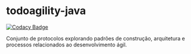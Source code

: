 # todoagility-java

[![Codacy Badge](https://api.codacy.com/project/badge/Grade/a4b268ef6c0a4dc2a245d76db5bbfccd)](https://app.codacy.com/gh/roadtoagility/todoagility-java?utm_source=github.com&utm_medium=referral&utm_content=roadtoagility/todoagility-java&utm_campaign=Badge_Grade)

Conjunto de protocolos explorando padrões de construção, arquitetura e processos relacionados ao desenvolvimento ágil.
